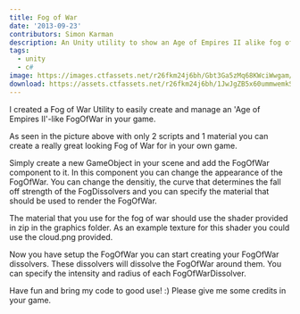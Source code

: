 ```yaml
---
title: Fog of War
date: '2013-09-23'
contributors: Simon Karman
description: An Unity utility to show an Age of Empires II alike fog of war in your game.
tags:
  - unity
  - c#
image: https://images.ctfassets.net/r26fkm24j6bh/Gbt3Ga5zMq68KWciWwgam/6eb4116f9766064f3f7f58374f9900d3/unity_fogofwar.png
download: https://assets.ctfassets.net/r26fkm24j6bh/1JwJgZB5x60ummwemkSEkc/321edc43325c2953e93fad95a09b0323/unity_fogofwar.zip
---
```


I created a Fog of War Utility to easily create and manage an 'Age of Empires II'-like FogOfWar in your game.

As seen in the picture above with only 2 scripts and 1 material you can create a really great looking Fog of War for in your own game.

Simply create a new GameObject in your scene and add the FogOfWar component to it. In this component you can change the appearance of the FogOfWar. You can change the densitiy, the curve that determines the fall off strength of the FogDissolvers and you can specify the material that should be used to render the FogOfWar.

The material that you use for the fog of war should use the shader provided in zip in the graphics folder. As an example texture for this shader you could use the cloud.png provided.

Now you have setup the FogOfWar you can start creating your FogOfWar dissolvers. These dissolvers will dissolve the FogOfWar around them. You can specify the intensity and radius of each FogOfWarDissolver.

Have fun and bring my code to good use! :) Please give me some credits in your game.